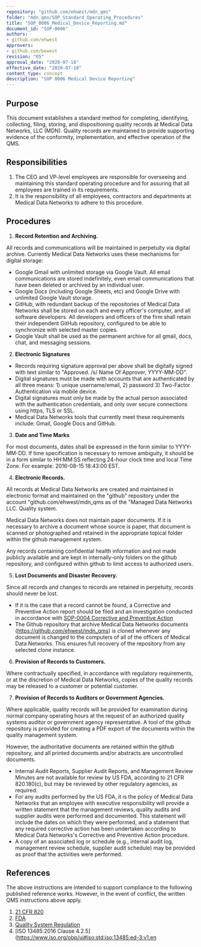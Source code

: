 ```yaml
---
repository: "github.com/ehwest/mdn_qms"
folder: "mdn_qms/SOP_Standard_Operating_Procedures"
title: "SOP_0006_Medical_Device_Reporting.md"
document_id: "SOP-0006"
authors:
- github.com/ehwest
approvers:
- github.com/bewest
revision: "05"
approval_date: "2020-07-18"
effective_date: "2020-07-18"
content_type: concept
description: "SOP 0006 Medical Device Reporting"
---
```



## Purpose

This document establishes a standard method for completing, identifying, collecting, filing, storing, and dispositioning quality records at Medical Data Networks, LLC (MDN). Quality records are maintained to provide supporting evidence of the conformity, implementation, and effective operation of the QMS.

## Responsibilities

1. The CEO and VP-level employees are responsible for overseeing and maintaining this standard operating procedure and for assuring that all employees are trained in its requirements.
2. It is the responsibility of all employees, contractors and departments at Medical Data Networks to adhere to this procedure.

## Procedures

1. **Record Retention and Archiving.** 

All records and communications will be maintained in perpetuity via digital archive. Currently Medical Data Networks uses these mechanisms for digital storage:

  * Google Gmail with unlimited storage via Google Vault. All email communications are stored indefinitely, even email communications that have been deleted or archived by an individual user.
  * Google Docs (including Google Sheets, etc) and Google Drive with unlimited Google Vault storage.
  * GitHub, with redundant backup of the repositories of Medical Data Networks shall be stored on each and every officer's computer, and all software developers.  All developers and officers of the firm shall retain their independent GitHub repository, configured to be able to synchronize with selected master copies.
  * Google Vault shall be used as the permanent archive for all gmail, docs, chat, and messaging sessions.

2. **Electronic Signatures**

 * Records requiring signature approval per above shall be digitally signed with text similar to &quot;Approved. /s/ Name Of Approver, YYYY-MM-DD&quot;.
 * Digital signatures must be made with accounts that are authenticated by all three means: 1) unique username/email, 2) password 3) Two-Factor Authentication via mobile device.
 * Digital signatures must only be made by the actual person associated with the authentication credentials, and only over secure connections using https, TLS or SSL.
 * Medical Data Networks tools that currently meet these requirements include: Gmail, Google Docs and GitHub.

3. **Date and Time Marks**

For most documents, dates shall be expressed in the form similar to YYYY-MM-DD. If time specification is necessary to remove ambiguity, it should be in a form similar to HH:MM:SS reflecting 24-hour clock time and local Time Zone. For example: 2016-08-15 18:43:00 EST.

4. **Electronic Records.** 

All records at Medical Data Networks are created and maintained in electronic format and maintained on the "github" repository under the account "github.com/ehwest/mdn_qms 
as of the "Managed Data Networks LLC. Quality system. 

Medical Data Networks does not maintain paper documents. If it is necessary to archive a document whose source is paper, that document is scanned or photographed and retained in the appropriate topical folder within the github management system. 

Any records containing confidential health information and not made publicly available and are kept in internally-only folders on the github repository, and configured within github to limit access to authorized users. 

5. **Lost Documents and Disaster Recovery.** 

Since all records and changes to records are retained in perpetuity, records should never be lost.

 * If it is the case that a record cannot be found, a Corrective and Preventive Action report should be filed and an investigation conducted in accordance with [SOP-0004 Corrective and Preventive Action](https://github.com/ehwest/mdn_quality_system/blob/master/01_Standard_Operating_Procedures/SOP-0004_Corrective_And_Preventive_Action.md)
 * The Github repository that archive Medical Data Networks documents (https://github.com/ehwest/mdn_qms) is cloned whenever any document is changed to the computers of all of the officers of Medical Data Networks. This ensures full recovery of the repository from any selected clone instance. 

6. **Provision of Records to Customers.** 

Where contractually specified, in accordance with regulatory requirements, or at the discretion of Medical Data Networks, copies of the quality records may be released to a customer or potential customer.

7. **Provision of Records to Auditors or Government Agencies.** 

Where applicable, quality records will be provided for examination during normal company operating hours at the request of an authorized quality systems auditor or government agency representative.   A tool of the github repository is provided for creating a PDF export of the documents within the quality management system.   

However, the authoritative documents are retained within the github repository, and all printed documents and/or abstracts are uncontrolled documents.

 * Internal Audit Reports, Supplier Audit Reports, and Management Review Minutes are not available for review by US FDA, according to 21 CFR 820.180(c), but may be reviewed by other regulatory agencies, as required.
 * For any audits performed by the US FDA, it is the policy of Medical Data Networks that an employee with executive responsibility will provide a written statement that the management reviews, quality audits and supplier audits were performed and documented. This statement will include the dates on which they were performed, and a statement that any required corrective action has been undertaken according to Medical Data Networks&#39;s Corrective and Preventive Action procedure.
 * A copy of an associated log or schedule (e.g., internal audit log, management review schedule, supplier audit schedule) may be provided as proof that the activities were performed.


## References

The above instructions are intended to support compliance to the following published reference works.  However, in the event of conflict, the written QMS instructions above apply.

1. [21 CFR 820](https://www.accessdata.fda.gov/scripts/cdrh/cfdocs/cfcfr/CFRSearch.cfm?CFRPart=820&amp;showFR=1&amp;subpartNode=21:8.0.1.1.12.13)
2. [FDA](https://www.accessdata.fda.gov/scripts/cdrh/cfdocs/cfcfr/CFRSearch.cfm?CFRPart=820&amp;showFR=1&amp;subpartNode=21:8.0.1.1.12.13)
3. [Quality System Regulation](https://www.accessdata.fda.gov/scripts/cdrh/cfdocs/cfcfr/CFRSearch.cfm?CFRPart=820&amp;showFR=1&amp;subpartNode=21:8.0.1.1.12.13)
4. [ISO 13485:2016 Clause 4.2.5](https://www.iso.org/obp/ui#iso:std:iso:13485:ed-3:v1:en
